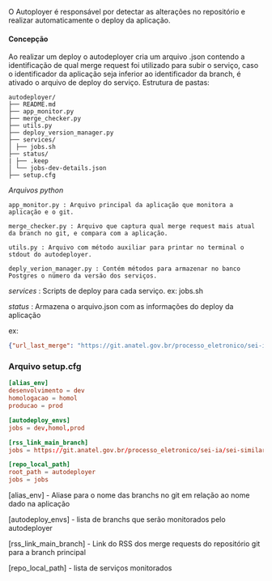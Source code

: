 O Autoployer é responsável por detectar as alterações no repositório e realizar automaticamente o deploy da aplicação.

#### Concepção
Ao realizar um deploy o autodeployer cria um arquivo .json contendo a identificação de qual merge request foi utilizado para subir o serviço, caso o identificador da aplicação seja inferior ao identificador da branch, é ativado o arquivo de deploy do serviço. Estrutura de pastas:

```
autodeployer/
├── README.md
├── app_monitor.py
├── merge_checker.py
├── utils.py
├── deploy_version_manager.py
├── services/
│ ├── jobs.sh
├── status/
| ├── .keep
│ └── jobs-dev-details.json
├── setup.cfg
````

*Arquivos python*

    app_monitor.py : Arquivo principal da aplicação que monitora a aplicação e o git.

    merge_checker.py : Arquivo que captura qual merge request mais atual da branch no git, e compara com a aplicação.

    utils.py : Arquivo com método auxiliar para printar no terminal o stdout do autodeployer.

    deply_verion_manager.py : Contém métodos para armazenar no banco Postgres o número da versão dos serviços.


*services* : Scripts de deploy para cada serviço. ex: jobs.sh

*status* : Armazena o arquivo.json com as informações do deploy da aplicação

ex:
```json
{"url_last_merge": "https://git.anatel.gov.br/processo_eletronico/sei-ia/sei-similaridade/jobs/-/merge_requests/428", "deployed": true}
```

### Arquivo setup.cfg

```toml
[alias_env]
desenvolvimento = dev
homologacao = homol
producao = prod

[autodeploy_envs]
jobs = dev,homol,prod

[rss_link_main_branch]
jobs = https://git.anatel.gov.br/processo_eletronico/sei-ia/sei-similaridade/jobs/-/merge_requests.atom?feed_token=******&scope=all&state=merged&target_branch=main&sort=updated_desc

[repo_local_path]
root_path = autodeployer
jobs = jobs
```

[alias_env] - Aliase para o nome das branchs no git em relação ao nome dado na aplicação

[autodeploy_envs] - lista de branchs que serão monitorados pelo autodeployer

[rss_link_main_branch] - Link do RSS dos merge requests do repositório git para a branch principal

[repo_local_path] - lista de serviços monitorados